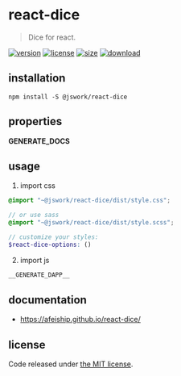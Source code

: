 # react-dice
> Dice for react.

[![version][version-image]][version-url]
[![license][license-image]][license-url]
[![size][size-image]][size-url]
[![download][download-image]][download-url]

## installation
```shell
npm install -S @jswork/react-dice
```

## properties
__GENERATE_DOCS__

## usage
1. import css
  ```scss
  @import "~@jswork/react-dice/dist/style.css";

  // or use sass
  @import "~@jswork/react-dice/dist/style.scss";

  // customize your styles:
  $react-dice-options: ()
  ```
2. import js
  ```js
__GENERATE_DAPP__
  ```

## documentation
- https://afeiship.github.io/react-dice/


## license
Code released under [the MIT license](https://github.com/afeiship/react-dice/blob/master/LICENSE.txt).

[version-image]: https://img.shields.io/npm/v/@jswork/react-dice
[version-url]: https://npmjs.org/package/@jswork/react-dice

[license-image]: https://img.shields.io/npm/l/@jswork/react-dice
[license-url]: https://github.com/afeiship/react-dice/blob/master/LICENSE.txt

[size-image]: https://img.shields.io/bundlephobia/minzip/@jswork/react-dice
[size-url]: https://github.com/afeiship/react-dice/blob/master/dist/react-dice.min.js

[download-image]: https://img.shields.io/npm/dm/@jswork/react-dice
[download-url]: https://www.npmjs.com/package/@jswork/react-dice
